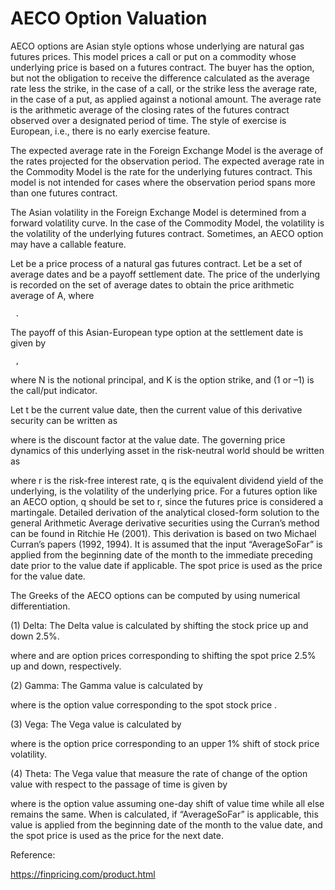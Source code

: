# AECO Option Valuation


AECO options are Asian style options whose underlying are natural gas futures prices.  This model prices a call or put on a commodity whose underlying price is based on a futures contract.  The buyer has the option, but not the obligation to receive the difference calculated as the average rate less the strike, in the case of a call, or the strike less the average rate, in the case of a put, as applied against a notional amount.  The average rate is the arithmetic average of the closing rates of the futures contract observed over a designated period of time.  The style of exercise is European, i.e., there is no early exercise feature.

The expected average rate in the Foreign Exchange Model is the average of the rates projected for the observation period.  The expected average rate in the Commodity Model is the rate for the underlying futures contract.  This model is not intended for cases where the observation period spans more than one futures contract.

The Asian volatility in the Foreign Exchange Model is determined from a forward volatility curve.  In the case of the Commodity Model, the volatility is the volatility of the underlying futures contract. Sometimes, an AECO option may have a callable feature.

Let   be a price process of a natural gas futures contract.  Let   be a set of average dates and   be a payoff settlement date.  The price of the underlying is recorded on the set of average dates to obtain the price arithmetic average of A, where

	 .

The payoff of this Asian-European type option at the settlement date is given by

	 ,

where N is the notional principal, and K is the option strike, and   (1 or –1) is the call/put indicator.

Let t be the current value date, then the current value of this derivative security can be written as

	 

where   is the discount factor at the value date.  The governing price dynamics of this underlying asset in the risk-neutral world should be written as

	 

where r is the risk-free interest rate, q is the equivalent dividend yield of the underlying,   is the volatility of the underlying price.  For a futures option like an AECO option, q should be set to r, since the futures price is considered a martingale.
Detailed derivation of the analytical closed-form solution to the general Arithmetic Average derivative securities using the Curran’s method can be found in Ritchie He (2001).  This derivation is based on two Michael Curran’s papers (1992, 1994).
It is assumed that the input “AverageSoFar” is applied from the beginning date of the month to the immediate preceding date prior to the value date if applicable.  The spot price is used as the price for the value date.  

The Greeks of the AECO options can be computed by using numerical differentiation.

(1)	Delta: The Delta value is calculated by shifting the stock price up and down 2.5%.

	 

where   and   are option prices corresponding to shifting the spot price   2.5% up and down, respectively.

(2)	Gamma: The Gamma value is calculated by

	 

where   is the option value corresponding to the spot stock price  .

(3)	Vega: The Vega value is calculated by

	 

where   is the option price corresponding to an upper 1% shift of stock price volatility.

(4)	Theta: The Vega value that measure the rate of change of the option value with respect to the passage of time is given by

	 

where   is the option value assuming one-day shift of value time while all else remains the same.  When   is calculated, if “AverageSoFar” is applicable, this value is applied from the beginning date of the month to the value date, and the spot price is used as the price for the next date. 

Reference:

https://finpricing.com/product.html

